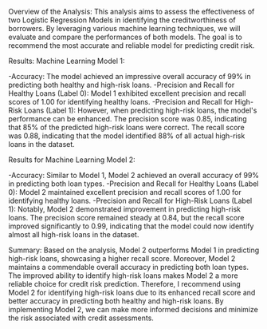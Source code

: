 Overview of the Analysis:
This analysis aims to assess the effectiveness of two Logistic Regression Models in identifying the creditworthiness of borrowers. By leveraging various machine learning techniques, we will evaluate and compare the performances of both models. The goal is to recommend the most accurate and reliable model for predicting credit risk.

Results:
Machine Learning Model 1:

-Accuracy: The model achieved an impressive overall accuracy of 99% in predicting both healthy and high-risk loans.
-Precision and Recall for Healthy Loans (Label 0): Model 1 exhibited excellent precision and recall scores of 1.00 for identifying healthy loans.
-Precision and Recall for High-Risk Loans (Label 1): However, when predicting high-risk loans, the model's performance can be enhanced. The precision score was 0.85, indicating that 85% of the predicted high-risk loans were correct. The recall score was 0.88, indicating that the model identified 88% of all actual high-risk loans in the dataset.

Results for Machine Learning Model 2:

-Accuracy: Similar to Model 1, Model 2 achieved an overall accuracy of 99% in predicting both loan types.
-Precision and Recall for Healthy Loans (Label 0): Model 2 maintained excellent precision and recall scores of 1.00 for identifying healthy loans.
-Precision and Recall for High-Risk Loans (Label 1): Notably, Model 2 demonstrated improvement in predicting high-risk loans. The precision score remained steady at 0.84, but the recall score improved significantly to 0.99, indicating that the model could now identify almost all high-risk loans in the dataset.

Summary:
Based on the analysis, Model 2 outperforms Model 1 in predicting high-risk loans, showcasing a higher recall score. Moreover, Model 2 maintains a commendable overall accuracy in predicting both loan types. The improved ability to identify high-risk loans makes Model 2 a more reliable choice for credit risk prediction. Therefore, I recommend using Model 2 for identifying high-risk loans due to its enhanced recall score and better accuracy in predicting both healthy and high-risk loans. By implementing Model 2, we can make more informed decisions and minimize the risk associated with credit assessments.
